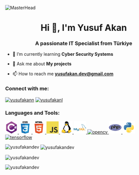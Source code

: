 
![MasterHead](https://media.licdn.com/dms/image/v2/D4E16AQE_l1lcvWIbyQ/profile-displaybackgroundimage-shrink_350_1400/B4EZgD3vD7GoAc-/0/1752411600070?e=1756944000&v=beta&t=lYBARKh6upNPe1dqKLclikdJq3cygMwBAJS16cfA-Wk)



<h1 align="center">Hi 👋, I'm Yusuf Akan</h1>
<h3 align="center">A passionate IT Specialist from Türkiye</h3>


- 🌱 I’m currently learning **Cyber Security Systems**

- 💬 Ask me about **My projects**

- 📫 How to reach me **yusufakan.dev@gmail.com**

<h3 align="left">Connect with me:</h3>
<p align="left">
<a href="https://linkedin.com/in/yusufakann" target="blank"><img align="center" src="https://raw.githubusercontent.com/rahuldkjain/github-profile-readme-generator/master/src/images/icons/Social/linked-in-alt.svg" alt="yusufakann" height="30" width="40" /></a>
<a href="https://instagram.com/yusufakanl" target="blank"><img align="center" src="https://raw.githubusercontent.com/rahuldkjain/github-profile-readme-generator/master/src/images/icons/Social/instagram.svg" alt="yusufakanl" height="30" width="40" /></a>
</p>

<h3 align="left">Languages and Tools:</h3>
<p align="left"> <a href="https://www.w3schools.com/cs/" target="_blank" rel="noreferrer"> <img src="https://raw.githubusercontent.com/devicons/devicon/master/icons/csharp/csharp-original.svg" alt="csharp" width="40" height="40"/> </a> <a href="https://www.w3schools.com/css/" target="_blank" rel="noreferrer"> <img src="https://raw.githubusercontent.com/devicons/devicon/master/icons/css3/css3-original-wordmark.svg" alt="css3" width="40" height="40"/> </a> <a href="https://www.w3.org/html/" target="_blank" rel="noreferrer"> <img src="https://raw.githubusercontent.com/devicons/devicon/master/icons/html5/html5-original-wordmark.svg" alt="html5" width="40" height="40"/> </a> <a href="https://developer.mozilla.org/en-US/docs/Web/JavaScript" target="_blank" rel="noreferrer"> <img src="https://raw.githubusercontent.com/devicons/devicon/master/icons/javascript/javascript-original.svg" alt="javascript" width="40" height="40"/> </a> <a href="https://www.linux.org/" target="_blank" rel="noreferrer"> <img src="https://raw.githubusercontent.com/devicons/devicon/master/icons/linux/linux-original.svg" alt="linux" width="40" height="40"/> </a> <a href="https://www.mysql.com/" target="_blank" rel="noreferrer"> <img src="https://raw.githubusercontent.com/devicons/devicon/master/icons/mysql/mysql-original-wordmark.svg" alt="mysql" width="40" height="40"/> </a> <a href="https://opencv.org/" target="_blank" rel="noreferrer"> <img src="https://www.vectorlogo.zone/logos/opencv/opencv-icon.svg" alt="opencv" width="40" height="40"/> </a> <a href="https://www.php.net" target="_blank" rel="noreferrer"> <img src="https://raw.githubusercontent.com/devicons/devicon/master/icons/php/php-original.svg" alt="php" width="40" height="40"/> </a> <a href="https://www.python.org" target="_blank" rel="noreferrer"> <img src="https://raw.githubusercontent.com/devicons/devicon/master/icons/python/python-original.svg" alt="python" width="40" height="40"/> </a> <a href="https://www.tensorflow.org" target="_blank" rel="noreferrer"> <img src="https://www.vectorlogo.zone/logos/tensorflow/tensorflow-icon.svg" alt="tensorflow" width="40" height="40"/> </a> </p>

<p><img align="left" src="https://github-readme-stats.vercel.app/api/top-langs?username=yusufakandev&show_icons=true&locale=en&layout=compact" alt="yusufakandev" /></p>

<p>&nbsp;<img align="center" src="https://github-readme-stats.vercel.app/api?username=yusufakandev&show_icons=true&locale=en" alt="yusufakandev" /></p>

<p><img align="center" src="https://github-readme-streak-stats.herokuapp.com/?user=yusufakandev&" alt="yusufakandev" /></p>

<p align="left"> <img src="https://komarev.com/ghpvc/?username=yusufakandev&label=Profile%20views&color=0e75b6&style=flat" alt="yusufakandev" /> </p>

